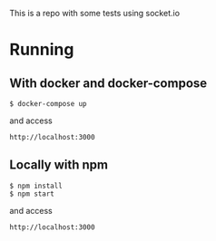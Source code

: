 This is a repo with some tests using socket.io

# Running

## With docker and docker-compose
```
$ docker-compose up
```

and access
```
http://localhost:3000
```

## Locally with npm
```
$ npm install
$ npm start
```

and access
```
http://localhost:3000
```
